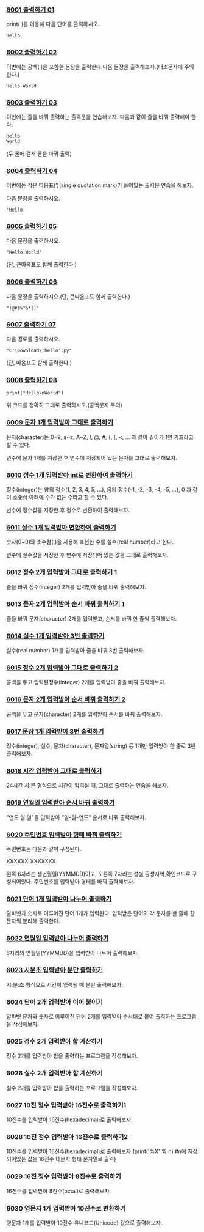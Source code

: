 ### [6001 출력하기 01](6001.py)

print( )를 이용해 다음 단어를 출력하시오.

```
Hello
```

### [6002 출력하기 02](6002.py)

이번에는 공백( )을 포함한 문장을 출력한다.다음 문장을 출력해보자.(대소문자에 주의한다.)

```
Hello World
```

### [6003 출력하기 03](6003.py)

이번에는 줄을 바꿔 출력하는 출력문을 연습해보자.
다음과 같이 줄을 바꿔 출력해야 한다.

```
Hello
World
```

(두 줄에 걸쳐 줄을 바꿔 출력)

### [6004 출력하기 04](6004.py)

이번에는 작은 따옴표(')(single quotation mark)가 들어있는
출력문 연습을 해보자.

다음 문장을 출력하시오.

```
'Hello'
```

### [6005 출력하기 05](6005.py)

다음 문장을 출력하시오.

```
"Hello World"
```

(단, 큰따옴표도 함께 출력한다.)

### [6006 출력하기 06](6006.py)

다음 문장을 출력하시오.(단, 큰따옴표도 함께 출력한다.)

```
"!@#$%^&*()'
```

### [6007 출력하기 07](6007.py)

다음 경로를 출력하시오.

```
"C:\Download\'hello'.py"
```

(단, 따옴표도 함께 출력한다.)

### [6008 출력하기 08](6008.py)

```
print("Hello\nWorld")
```

위 코드를 정확히 그대로 출력하시오.(공백문자 주의)

### [6009 문자 1개 입력받아 그대로 출력하기](6009.py)

문자(character)는 0~9, a~z, A~Z, !, @, #, {, [, <, ... 과 같이 길이가 1인 기호라고 할 수 있다.

변수에 문자 1개를 저장한 후 변수에 저장되어 있는 문자를 그대로 출력해보자.

### [6010 정수 1개 입력받아 int로 변환하여 출력하기](6010.py)

정수(integer)는 양의 정수(1, 2, 3, 4, 5, ...), 음의 정수(-1, -2, -3, -4, -5, ...), 0 과 같이 소숫점 아래에 수가 없는 수라고 할 수 있다.

변수에 정수값을 저장한 후 정수로 변환하여 출력해보자.

### [6011 실수 1개 입력받아 변환하여 출력하기](6011.py)

숫자(0~9)와 소수점(.)을 사용해 표현한 수를 실수(real number)라고 한다.

변수에 실수값을 저장한 후 변수에 저장되어 있는 값을 그대로 출력해보자.

### [6012 정수 2개 입력받아 그대로 출력하기 1](6012.py)

줄을 바꿔 정수(integer) 2개를 입력받아 줄을 바꿔 출력해보자.

### [6013 문자 2개 입력받아 순서 바꿔 출력하기 1](6013.py)

줄을 바꿔 문자(character) 2개를 입력받고, 순서를 바꿔 한 줄씩 출력해보자.

### [6014 실수 1개 입력받아 3번 출력하기](6014.py)

실수(real number) 1개를 입력받아 줄을 바꿔 3번 출력해보자.

### [6015 정수 2개 입력받아 그대로 출력하기 2](6015.py)

공백을 두고 입력된정수(integer) 2개를 입력받아 줄을 바꿔 출력해보자.

### [6016 문자 2개 입력받아 순서 바꿔 출력하기 2](6016.py)

공백을 두고 문자(character) 2개를 입력받아 순서를 바꿔 출력해보자.

### [6017 문장 1개 입력받아 3번 출력하기](6017.py)

정수(integer), 실수, 문자(character), 문자열(string) 등 1개만 입력받아 한 줄로 3번 출력해보자.

### [6018 시간 입력받아 그대로 출력하기](6018.py)

24시간 시:분 형식으로 시간이 입력될 때, 그대로 출력하는 연습을 해보자.

### [6019 연월일 입력받아 순서 바꿔 출력하기](6019.py)

"연도.월.일"을 입력받아 "일-월-연도" 순서로 바꿔 출력해보자.

### [6020 주민번호 입력받아 형태 바꿔 출력하기](6020.py)

주민번호는 다음과 같이 구성된다.

XXXXXX-XXXXXXX

왼쪽 6자리는 생년월일(YYMMDD)이고, 오른쪽 7자리는 성별,출생지역,확인코드로 구성되어있다.
주민번호를 입력받아 형태를 바꿔 출력해보자.

### [6021 단어 1개 입력받아 나누어 출력하기](6021.py)

알파벳과 숫자로 이루어진 단어 1개가 입력된다. 입력받은 단어의 각 문자를 한 줄에 한 문자씩 분리해 출력한다.

### [6022 연월일 입력받아 나누어 출력하기](6022.py)

6자리의 연월일(YYMMDD)을 입력받아 나누어 출력해보자.

### [6023 시분초 입력받아 분만 출력하기](6023.py)

시:분:초 형식으로 시간이 입력될 때 분만 출력해보자.

### 6024 단어 2개 입력받아 이어 붙이기

알파벳 문자와 숫자로 이루어진 단어 2개를 입력받아 순서대로 붙여 출력하는 프로그램을 작성해보자.

### 6025 정수 2개 입력받아 합 계산하기

정수 2개를 입력받아 합을 출력하는 프로그램을 작성해보자.

### 6026 실수 2개 입력받아 합 계산하기

실수 2개를 입력받아 합을 출력하는 프로그램을 작성해보자.

### 6027 10진 정수 입력받아 16진수로 출력하기1

10진수를 입력받아 16진수(hexadecimal)로 출력해보자.

### 6028 10진 정수 입력받아 16진수로 출력하기2

10진수를 입력받아 16진수(hexadecimal)로 출력해보자.(print('%X' % n) #n에 저장되어있는 값을 16진수 대문자 형태 문자열로 출력)

### 6029 16진 정수 입력받아 8진수로 출력하기

16진수를 입력받아 8진수(octal)로 출력해보자.

### 6030 영문자 1개 입력받아 10진수로 변환하기

영문자 1개를 입력받아 10진수 유니코드(Unicode) 값으로 출력해보자.
